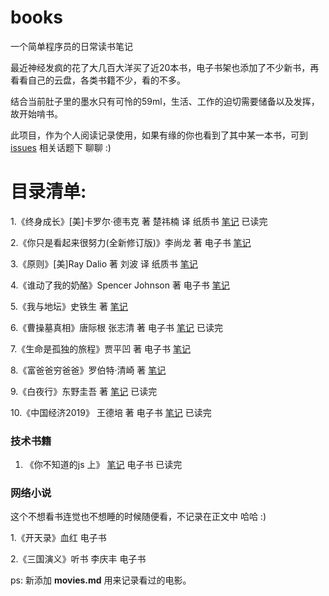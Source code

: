 # books
一个简单程序员的日常读书笔记

最近神经发疯的花了大几百大洋买了近20本书，电子书架也添加了不少新书，再看看自己的云盘，各类书籍不少，看的不多。

结合当前肚子里的墨水只有可怜的59ml，生活、工作的迫切需要储备以及发挥，故开始啃书。

此项目，作为个人阅读记录使用，如果有缘的你也看到了其中某一本书，可到 [issues](https://github.com/eyea/books/issues) 相关话题下 聊聊 :)


# 目录清单:

1.《终身成长》[美]卡罗尔·德韦克 著 楚祎楠 译 纸质书 [笔记](https://github.com/eyea/books/blob/master/%E7%BB%88%E8%BA%AB%E6%88%90%E9%95%BF.md)  已读完

2.《你只是看起来很努力(全新修订版)》李尚龙 著 电子书 [笔记](https://github.com/eyea/books/blob/master/%E4%BD%A0%E5%8F%AA%E6%98%AF%E7%9C%8B%E8%B5%B7%E6%9D%A5%E5%BE%88%E5%8A%AA%E5%8A%9B.md)

3.《原则》[美]Ray Dalio 著 刘波 译 纸质书 [笔记](https://github.com/eyea/books/blob/master/%E5%8E%9F%E5%88%99.md)

4.《谁动了我的奶酪》Spencer Johnson 著 电子书 [笔记](https://github.com/eyea/books/blob/master/%E8%B0%81%E5%8A%A8%E4%BA%86%E6%88%91%E7%9A%84%E5%A5%B6%E9%85%AA.md)

5.《我与地坛》史铁生 著 [笔记](https://github.com/eyea/books/blob/master/%E6%88%91%E4%B8%8E%E5%9C%B0%E5%9D%9B.md)

6.《曹操墓真相》唐际根 张志清 著 电子书 [笔记](https://github.com/eyea/books/blob/master/%E6%9B%B9%E6%93%8D%E5%A2%93%E7%9C%9F%E7%9B%B8.md)  已读完

7.《生命是孤独的旅程》贾平凹 著 电子书 [笔记](https://github.com/eyea/books/blob/master/%E7%94%9F%E5%91%BD%E6%98%AF%E5%AD%A4%E7%8B%AC%E7%9A%84%E6%97%85%E7%A8%8B.md)
 
8.《富爸爸穷爸爸》罗伯特·清崎 著 [笔记](https://github.com/eyea/books/blob/master/%E5%AF%8C%E7%88%B8%E7%88%B8%E7%A9%B7%E7%88%B8%E7%88%B8.md)

9.《白夜行》东野圭吾 著 [笔记](https://github.com/eyea/books/blob/master/%E7%99%BD%E5%A4%9C%E8%A1%8C.md) 已读完

10.《中国经济2019》 王德培 著 电子书 [笔记](https://github.com/eyea/books/blob/master/%E4%B8%AD%E5%9B%BD%E7%BB%8F%E6%B5%8E2019.md) 已读完

### 技术书籍
1. 《你不知道的js 上》 [笔记](https://github.com/eyea/books/blob/master/%E4%BD%A0%E4%B8%8D%E7%9F%A5%E9%81%93%E7%9A%84js%E4%B8%8A.md) 电子书 已读完

### 网络小说

这个不想看书连觉也不想睡的时候随便看，不记录在正文中 哈哈 :)

1.《开天录》血红 电子书

2.《三国演义》听书 李庆丰 电子书 


ps: 新添加 __movies.md__ 用来记录看过的电影。
